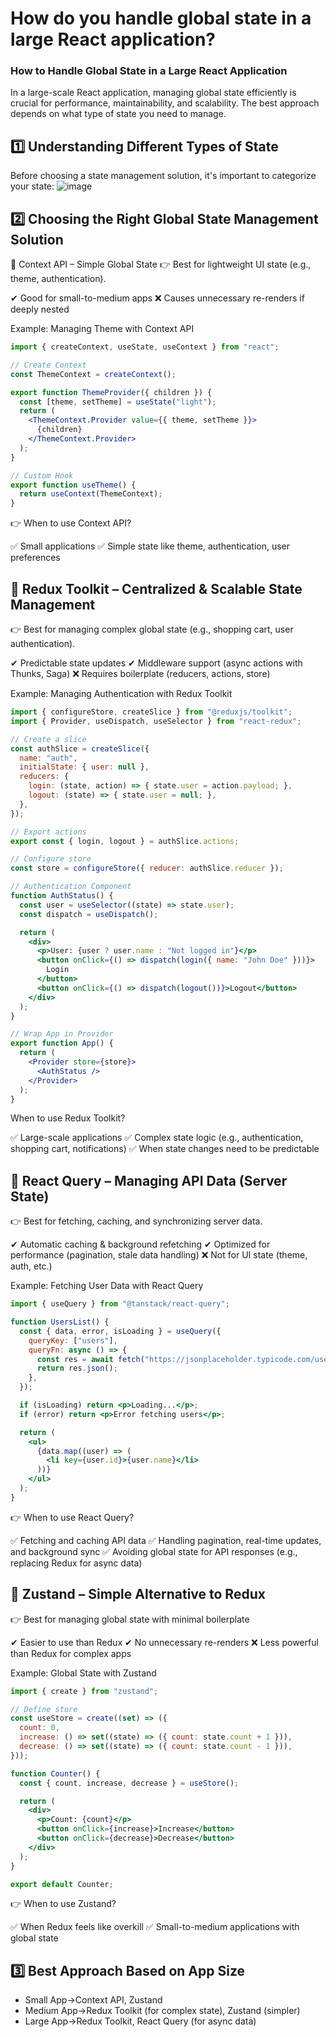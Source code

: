 # How do you handle global state in a large React application?
### How to Handle Global State in a Large React Application
In a large-scale React application, managing global state efficiently is crucial for performance, maintainability, and scalability. The best approach depends on what type of state you need to manage.

## 1️⃣ Understanding Different Types of State
Before choosing a state management solution, it's important to categorize your state:
![image](https://github.com/user-attachments/assets/c010fa88-d5f4-4507-94cb-27b6ef8f251e)

## 2️⃣ Choosing the Right Global State Management Solution
🔹 Context API – Simple Global State
👉 Best for lightweight UI state (e.g., theme, authentication).

✔ Good for small-to-medium apps
❌ Causes unnecessary re-renders if deeply nested

Example: Managing Theme with Context API
```jsx
import { createContext, useState, useContext } from "react";

// Create Context
const ThemeContext = createContext();

export function ThemeProvider({ children }) {
  const [theme, setTheme] = useState("light");
  return (
    <ThemeContext.Provider value={{ theme, setTheme }}>
      {children}
    </ThemeContext.Provider>
  );
}

// Custom Hook
export function useTheme() {
  return useContext(ThemeContext);
}

```
👉 When to use Context API?

✅ Small applications
✅ Simple state like theme, authentication, user preferences

## 🔹 Redux Toolkit – Centralized & Scalable State Management
👉 Best for managing complex global state (e.g., shopping cart, user authentication).

✔ Predictable state updates
✔ Middleware support (async actions with Thunks, Saga)
❌ Requires boilerplate (reducers, actions, store)

Example: Managing Authentication with Redux Toolkit
```jsx
import { configureStore, createSlice } from "@reduxjs/toolkit";
import { Provider, useDispatch, useSelector } from "react-redux";

// Create a slice
const authSlice = createSlice({
  name: "auth",
  initialState: { user: null },
  reducers: {
    login: (state, action) => { state.user = action.payload; },
    logout: (state) => { state.user = null; },
  },
});

// Export actions
export const { login, logout } = authSlice.actions;

// Configure store
const store = configureStore({ reducer: authSlice.reducer });

// Authentication Component
function AuthStatus() {
  const user = useSelector((state) => state.user);
  const dispatch = useDispatch();

  return (
    <div>
      <p>User: {user ? user.name : "Not logged in"}</p>
      <button onClick={() => dispatch(login({ name: "John Doe" }))}>
        Login
      </button>
      <button onClick={() => dispatch(logout())}>Logout</button>
    </div>
  );
}

// Wrap App in Provider
export function App() {
  return (
    <Provider store={store}>
      <AuthStatus />
    </Provider>
  );
}
```
 When to use Redux Toolkit?

✅ Large-scale applications
✅ Complex state logic (e.g., authentication, shopping cart, notifications)
✅ When state changes need to be predictable

## 🔹 React Query – Managing API Data (Server State)
👉 Best for fetching, caching, and synchronizing server data.

✔ Automatic caching & background refetching
✔ Optimized for performance (pagination, stale data handling)
❌ Not for UI state (theme, auth, etc.)

Example: Fetching User Data with React Query
```jsx
import { useQuery } from "@tanstack/react-query";

function UsersList() {
  const { data, error, isLoading } = useQuery({
    queryKey: ["users"],
    queryFn: async () => {
      const res = await fetch("https://jsonplaceholder.typicode.com/users");
      return res.json();
    },
  });

  if (isLoading) return <p>Loading...</p>;
  if (error) return <p>Error fetching users</p>;

  return (
    <ul>
      {data.map((user) => (
        <li key={user.id}>{user.name}</li>
      ))}
    </ul>
  );
}

```
👉 When to use React Query?

✅ Fetching and caching API data
✅ Handling pagination, real-time updates, and background sync
✅ Avoiding global state for API responses (e.g., replacing Redux for async data)

## 🔹 Zustand – Simple Alternative to Redux
👉 Best for managing global state with minimal boilerplate

✔ Easier to use than Redux
✔ No unnecessary re-renders
❌ Less powerful than Redux for complex apps

Example: Global State with Zustand
```jsx
import { create } from "zustand";

// Define store
const useStore = create((set) => ({
  count: 0,
  increase: () => set((state) => ({ count: state.count + 1 })),
  decrease: () => set((state) => ({ count: state.count - 1 })),
}));

function Counter() {
  const { count, increase, decrease } = useStore();

  return (
    <div>
      <p>Count: {count}</p>
      <button onClick={increase}>Increase</button>
      <button onClick={decrease}>Decrease</button>
    </div>
  );
}

export default Counter;

```
👉 When to use Zustand?

✅ When Redux feels like overkill
✅ Small-to-medium applications with global state

## 3️⃣ Best Approach Based on App Size
- Small App->Context API, Zustand
- Medium App->Redux Toolkit (for complex state), Zustand (simpler)
- Large App->Redux Toolkit, React Query (for async data)



